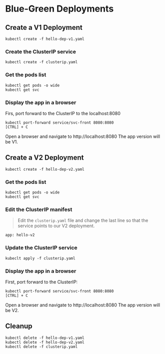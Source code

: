 # Blue-Green Deployments

## Create a V1 Deployment

```
kubectl create -f hello-dep-v1.yaml
```

### Create the ClusterIP service

```
kubectl create -f clusterip.yaml
```

### Get the pods list

```
kubectl get pods -o wide
kubectl get svc
```

### Display the app in a browser

Firs, port forward to the ClusterIP to the localhost:8080 
```
kubectl port-forward service/svc-front 8080:8080
[CTRL] + C
```

Open a browser and navigate to http://localhost:8080
The app version will be V1.

## Create a V2 Deployment

```
kubectl create -f hello-dep-v2.yaml
```

### Get the pods list

```
kubectl get pods -o wide
kubectl get svc
```

### Edit the ClusterIP manifest

> Edit the `clusterip.yaml` file and change the last line so that the service points to our V2 deployment.
```
app: hello-v2
```

### Update the ClusterIP service

```
kubeclt apply -f clusterip.yaml
```

### Display the app in a browser

First, port forward to the ClusterIP:

```
kubectl port-forward service/svc-front 8080:8080
[CTRL] + C
```

Open a browser and navigate to http://localhost:8080
The app version will be V2.

## Cleanup

```
kubectl delete -f hello-dep-v1.yaml
kubectl delete -f hello-dep-v2.yaml
kubectl delete -f clusterip.yaml
```



